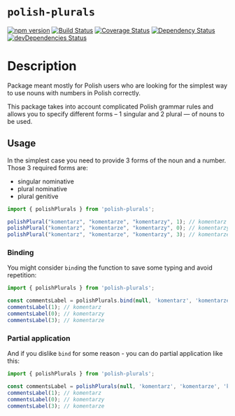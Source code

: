 # `polish-plurals`
[![npm version](https://badge.fury.io/js/polish-plurals.svg)](https://badge.fury.io/js/polish-plurals)
[![Build Status](https://travis-ci.org/mmiszy/polish-plurals.svg?branch=master)](https://travis-ci.org/mmiszy/polish-plurals)
[![Coverage Status](https://coveralls.io/repos/github/mmiszy/polish-plurals/badge.svg?branch=master)](https://coveralls.io/github/mmiszy/polish-plurals?branch=master)
[![Dependency Status](https://david-dm.org/mmiszy/polish-plurals.svg)](https://david-dm.org/mmiszy/polish-plurals)
[![devDependencies Status](https://david-dm.org/mmiszy/polish-plurals/dev-status.svg)](https://david-dm.org/mmiszy/polish-plurals?type=dev)

# Description
Package meant mostly for Polish users who are looking for the simplest way to use nouns with numbers in Polish correctly.

This package takes into account complicated Polish grammar rules and allows you to specify different forms – 1 singular and 2 plural — of nouns to be used.

## Usage

In the simplest case you need to provide 3 forms of the noun and a number. Those 3 required forms are:

* singular nominative
* plural nominative
* plural genitive

```javascript
import { polishPlurals } from 'polish-plurals';

polishPlural("komentarz", "komentarze", "komentarzy", 1); // komentarz
polishPlural("komentarz", "komentarze", "komentarzy", 0); // komentarzy
polishPlural("komentarz", "komentarze", "komentarzy", 3); // komentarze
```

### Binding
You might consider `bind`ing the function to save some typing and avoid repetition:

```javascript
import { polishPlurals } from 'polish-plurals';

const commentsLabel = polishPlurals.bind(null, 'komentarz', 'komentarze', 'komentarzy');
commentsLabel(1); // komentarz
commentsLabel(0); // komentarzy
commentsLabel(3); // komentarze
```

### Partial application
And if you dislike `bind` for some reason - you can do partial application like this:

```javascript
import { polishPlurals } from 'polish-plurals';

const commentsLabel = polishPlurals(null, 'komentarz', 'komentarze', 'komentarzy');
commentsLabel(1); // komentarz
commentsLabel(0); // komentarzy
commentsLabel(3); // komentarze
```
